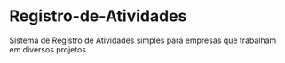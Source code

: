 # Registro-de-Atividades
Sistema de Registro de Atividades simples para empresas que trabalham em diversos projetos
